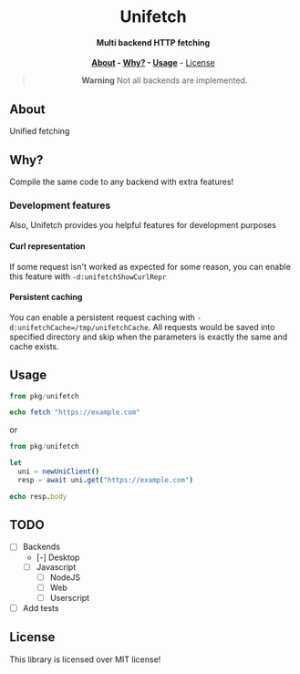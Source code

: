 <div align=center>

# Unifetch

#### Multi backend HTTP fetching

**[About](#about) - [Why?](#why) - [Usage](#usage)** - [License](#license)

> **Warning**
> Not all backends are implemented.

</div>

## About

Unified fetching

## Why?

Compile the same code to any backend with extra features!

### Development features

Also, Unifetch provides you helpful features for development purposes

#### Curl representation

If some request isn't worked as expected for some reason, you can enable this
feature with `-d:unifetchShowCurlRepr`

#### Persistent caching

You can enable a persistent request caching with `-d:unifetchCache=/tmp/unifetchCache`.
All requests would be saved into specified directory and skip when the parameters
is exactly the same and cache exists.

## Usage

```nim
from pkg/unifetch

echo fetch "https://example.com"
```

or

```nim
from pkg/unifetch

let
  uni = newUniClient()
  resp = await uni.get("https://example.com")

echo resp.body
```

## TODO

- [ ] Backends
  - [-] Desktop
  - [ ] Javascript
    - [ ] NodeJS
    - [ ] Web
    - [ ] Userscript
- [ ] Add tests

## License

This library is licensed over MIT license!
